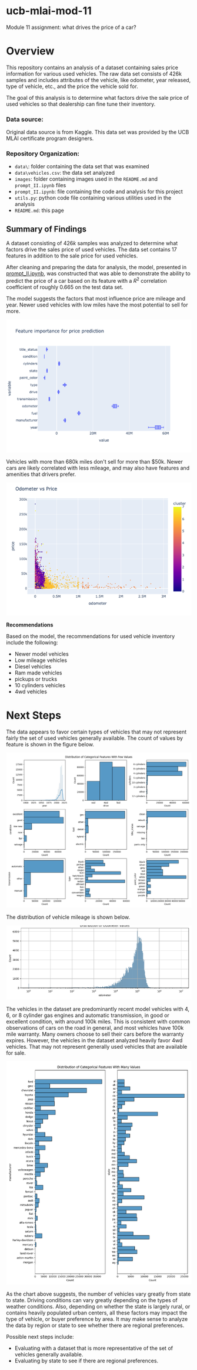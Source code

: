 # ucb-mlai-mod-11
Module 11 assignment: what drives the price of a car?

# Overview
This repository contains an analysis of a dataset containing sales price information for various used vehicles. The raw data set consists of 426k samples and includes attributes of the vehicle, like odometer, year released, type of vehicle, etc., and the price the vehicle sold for.

The goal of this analysis is to determine what factors drive the sale price of used vehicles so that dealership can fine tune their inventory.

### Data source:
Original data source is from Kaggle. This data set was provided by the UCB MLAI certificate program designers.

### Repository Organization:
- `data\`: folder containing the data set that was examined
- `data\vehicles.csv`: the data set analyzed
- `images`: folder containing images used in the `README.md` and `prompt_II.ipynb` files
- `prompt_II.ipynb`: file containing the code and analysis for this project
- `utils.py`: python code file containing various utilities used in the analysis
- `README.md`: this page

## Summary of Findings

A dataset consisting of $426k$ samples was analyzed to determine what factors drive the sales price of used vehicles. The data set contains 17 features in addition to the sale price for used vehicles.

After cleaning and preparing the data for analysis, the model, presented in [prompt_II.ipynb](prompt_II.ipynb), was constructed that was able to demonstrate the ability to predict the price of a car based on its feature with a $R^2$ correlation coefficient of roughly $0.665$ on the test data set.

The model suggests the factors that most influence price are mileage and year. Newer used vehicles with low miles have the most potential to sell for more.

![importance](images/feature_importance.png)


Vehicles with more than 680k miles don't sell for more than $50k. Newer cars are likely correlated with less mileage, and may also have features and amenities that drivers prefer.

![mileage](images/odometer_price.png)


**Recommendations**

Based on the model, the recommendations for used vehicle inventory include the following:
- Newer model vehicles
- Low mileage vehicles
- Diesel vehicles
- Ram made vehicles
- pickups or trucks
- 10 cylinders vehicles
- 4wd vehicles

# Next Steps

The data appears to favor certain types of vehicles that may not represent fairly the set of used vehicles generally available. The count of values by feature is shown in the figure below.

![features](images/cat_features.png)

The distribution of vehicle mileage is shown below.

![features](images/odometer-dist.png)

The vehicles in the dataset are predominantly recent model vehicles with 4, 6, or 8 cylinder gas engines and automatic transmission, in good or excellent condition, with around 100k miles. This is consistent with common observations of cars on the road in general, and most vehicles have 100k mile warranty. Many owners choose to sell their cars before the warranty expires. However, the vehicles in the dataset analyzed heavily favor 4wd vehicles. That may not represent generally used vehicles that are available for sale. 

![features](images/cat_features_manufacturer_state.png)

As the chart above suggests, the number of vehicles vary greatly from state to state. Driving conditions can vary greatly depending on the types of weather conditions. Also, depending on whether the state is largely rural, or contains heavily populated urban centers, all these factors may impact the type of vehicle, or buyer preference by area. It may make sense to analyze the data by region or state to see whether there are regional preferences.

Possible next steps include:
- Evaluating with a dataset that is more representative of the set of vehicles generally available.
- Evaluating by state to see if there are regional preferences.